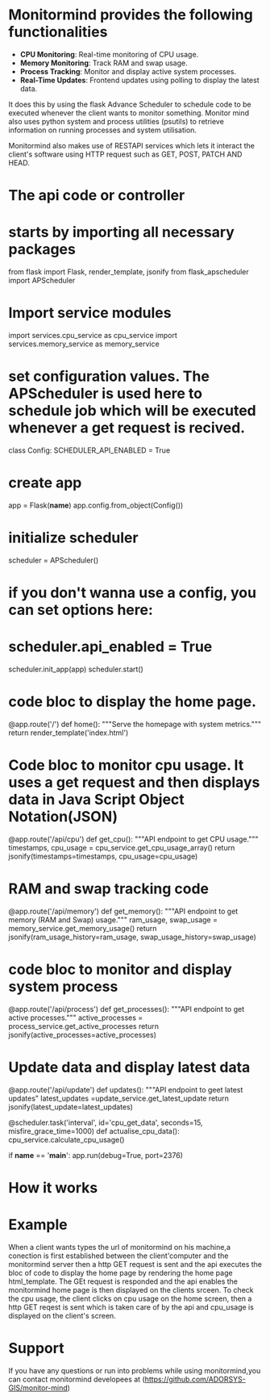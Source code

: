 # Monitormind provides the following  functionalities

- **CPU Monitoring**: Real-time monitoring of CPU usage.
- **Memory Monitoring**: Track RAM and swap usage.
- **Process Tracking**: Monitor and display active system processes.
- **Real-Time Updates**: Frontend updates using polling to display the latest data.

It does this by using the flask Advance Scheduler to schedule code to be executed whenever the client wants to monitor something.
Monitor mind also uses python system and process utilities (psutils) to retrieve information on running processes and system utilisation.


Monitormind also makes use of RESTAPI services which lets it interact the client's software using HTTP request such as GET, POST, PATCH AND HEAD.


#  The api code or controller

# starts by importing all necessary packages
from flask import Flask, render_template, jsonify
from flask_apscheduler import APScheduler

# Import service modules
import services.cpu_service as cpu_service
import services.memory_service as memory_service



# set configuration values. The APScheduler is used here to schedule job which will be executed whenever a get request is recived. 
class Config:
    SCHEDULER_API_ENABLED = True


# create app
app = Flask(__name__)
app.config.from_object(Config())

# initialize scheduler
scheduler = APScheduler()
# if you don't wanna use a config, you can set options here:
# scheduler.api_enabled = True
scheduler.init_app(app)
scheduler.start()

# code bloc to display the home page.
@app.route('/')
def home():
    """Serve the homepage with system metrics."""
    return render_template('index.html')


# Code bloc to monitor cpu usage. It uses a get request and then displays data in Java Script Object Notation(JSON)
@app.route('/api/cpu')
def get_cpu():
    """API endpoint to get CPU usage."""
    timestamps, cpu_usage = cpu_service.get_cpu_usage_array()
    return jsonify(timestamps=timestamps, cpu_usage=cpu_usage)

# RAM and swap tracking code
@app.route('/api/memory')
def get_memory():
    """API endpoint to get memory (RAM and Swap) usage."""
    ram_usage, swap_usage = memory_service.get_memory_usage()
    return jsonify(ram_usage_history=ram_usage, swap_usage_history=swap_usage)


# code bloc to monitor and display system process
@app.route('/api/process')
def get_processes():
    """API endpoint to get active processes."""
       active_processes = process_service.get_active_processes
       return jsonify(active_processes=active_processes)

# Update data and display latest data
@app.route('/api/update')
def updates():
    """API endpoint to geet latest updates"
    latest_updates =update_service.get_latest_update
    return jsonify(latest_update=latest_updates)


@scheduler.task('interval', id='cpu_get_data', seconds=15, misfire_grace_time=1000)
def actualise_cpu_data():
    cpu_service.calculate_cpu_usage()


if __name__ == '__main__':
    app.run(debug=True, port=2376)



#  How it works
#  Example

When a client wants types the url of monitormind on his machine,a 
conection is first established between the client'computer and the 
monitormind server then a http GET request is sent and the api executes 
the bloc of code to display the home page by rendering the home page
html_template. The GEt request is responded and the api enables the monitormind home page is
then displayed on the clients srceen.
To check the cpu usage, the client clicks on cpu usage on the home screen, then a http GET reqest is sent which is taken care of by the api and cpu_usage is displayed on the client's screen.

# Support

If you have any questions or run into problems while using monitormind,you can contact monitormind developees at (https://github.com/ADORSYS-GIS/monitor-mind)

